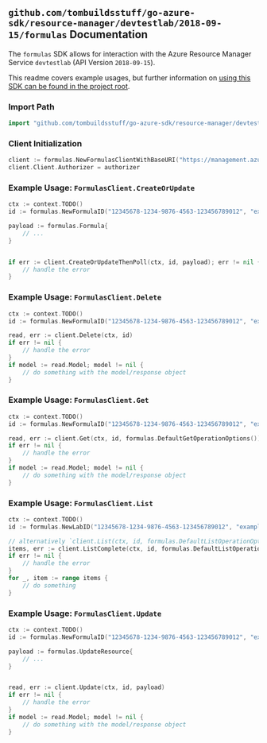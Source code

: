 
## `github.com/tombuildsstuff/go-azure-sdk/resource-manager/devtestlab/2018-09-15/formulas` Documentation

The `formulas` SDK allows for interaction with the Azure Resource Manager Service `devtestlab` (API Version `2018-09-15`).

This readme covers example usages, but further information on [using this SDK can be found in the project root](https://github.com/tombuildsstuff/go-azure-sdk/tree/main/docs).

### Import Path

```go
import "github.com/tombuildsstuff/go-azure-sdk/resource-manager/devtestlab/2018-09-15/formulas"
```


### Client Initialization

```go
client := formulas.NewFormulasClientWithBaseURI("https://management.azure.com")
client.Client.Authorizer = authorizer
```


### Example Usage: `FormulasClient.CreateOrUpdate`

```go
ctx := context.TODO()
id := formulas.NewFormulaID("12345678-1234-9876-4563-123456789012", "example-resource-group", "labValue", "formulaValue")

payload := formulas.Formula{
	// ...
}


if err := client.CreateOrUpdateThenPoll(ctx, id, payload); err != nil {
	// handle the error
}
```


### Example Usage: `FormulasClient.Delete`

```go
ctx := context.TODO()
id := formulas.NewFormulaID("12345678-1234-9876-4563-123456789012", "example-resource-group", "labValue", "formulaValue")

read, err := client.Delete(ctx, id)
if err != nil {
	// handle the error
}
if model := read.Model; model != nil {
	// do something with the model/response object
}
```


### Example Usage: `FormulasClient.Get`

```go
ctx := context.TODO()
id := formulas.NewFormulaID("12345678-1234-9876-4563-123456789012", "example-resource-group", "labValue", "formulaValue")

read, err := client.Get(ctx, id, formulas.DefaultGetOperationOptions())
if err != nil {
	// handle the error
}
if model := read.Model; model != nil {
	// do something with the model/response object
}
```


### Example Usage: `FormulasClient.List`

```go
ctx := context.TODO()
id := formulas.NewLabID("12345678-1234-9876-4563-123456789012", "example-resource-group", "labValue")

// alternatively `client.List(ctx, id, formulas.DefaultListOperationOptions())` can be used to do batched pagination
items, err := client.ListComplete(ctx, id, formulas.DefaultListOperationOptions())
if err != nil {
	// handle the error
}
for _, item := range items {
	// do something
}
```


### Example Usage: `FormulasClient.Update`

```go
ctx := context.TODO()
id := formulas.NewFormulaID("12345678-1234-9876-4563-123456789012", "example-resource-group", "labValue", "formulaValue")

payload := formulas.UpdateResource{
	// ...
}


read, err := client.Update(ctx, id, payload)
if err != nil {
	// handle the error
}
if model := read.Model; model != nil {
	// do something with the model/response object
}
```
